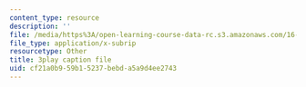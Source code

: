 ```yaml
---
content_type: resource
description: ''
file: /media/https%3A/open-learning-course-data-rc.s3.amazonaws.com/16-687-private-pilot-ground-school-january-iap-2019/cf21a0b959b15237bebda5a9d4ee2743_802a1jvk5Ck.vtt
file_type: application/x-subrip
resourcetype: Other
title: 3play caption file
uid: cf21a0b9-59b1-5237-bebd-a5a9d4ee2743
---
```

